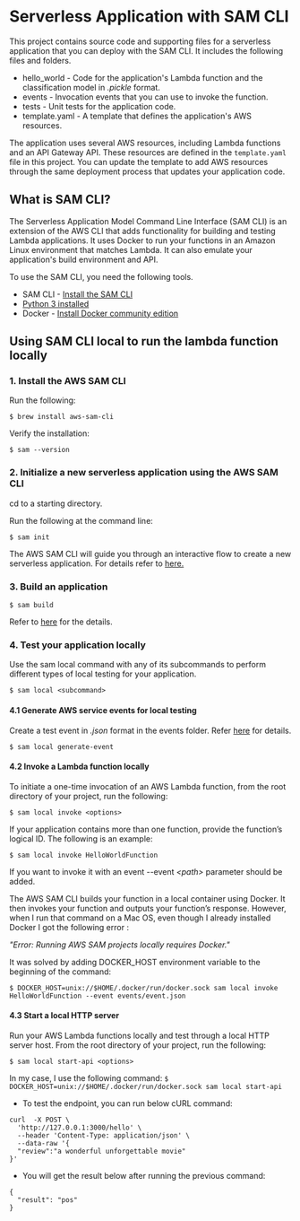 # Serverless Application with SAM CLI

This project contains source code and supporting files for a serverless application that you can deploy with the SAM CLI. It includes the following files and folders.

- hello_world - Code for the application's Lambda function and the classification model in *.pickle* format.
- events - Invocation events that you can use to invoke the function.
- tests - Unit tests for the application code. 
- template.yaml - A template that defines the application's AWS resources.

The application uses several AWS resources, including Lambda functions and an API Gateway API. These resources are defined in the `template.yaml` file in this project. You can update the template to add AWS resources through the same deployment process that updates your application code.


## What is SAM CLI?

The Serverless Application Model Command Line Interface (SAM CLI) is an extension of the AWS CLI that adds functionality for building and testing Lambda applications. It uses Docker to run your functions in an Amazon Linux environment that matches Lambda. It can also emulate your application's build environment and API.

To use the SAM CLI, you need the following tools.

* SAM CLI - [Install the SAM CLI](https://docs.aws.amazon.com/serverless-application-model/latest/developerguide/serverless-sam-cli-install.html)
* [Python 3 installed](https://www.python.org/downloads/)
* Docker - [Install Docker community edition](https://hub.docker.com/search/?type=edition&offering=community)

## Using SAM CLI local to run the lambda function locally

### 1. Install the AWS SAM CLI 

Run the following:

`$ brew install aws-sam-cli`

Verify the installation:

`$ sam --version`

### 2. Initialize a new serverless application using the AWS SAM CLI

cd to a starting directory.

Run the following at the command line:

`$ sam init`

The AWS SAM CLI will guide you through an interactive flow to create a new serverless application. For details refer to [here.](https://docs.aws.amazon.com/serverless-application-model/latest/developerguide/using-sam-cli-init.html)

### 3. Build an application

`$ sam build`

Refer to [here](https://docs.aws.amazon.com/serverless-application-model/latest/developerguide/using-sam-cli-build.html) for the details.

### 4. Test your application locally

Use the sam local command with any of its subcommands to perform different types of local testing for your application.

`$ sam local <subcommand>`

#### 4.1 Generate AWS service events for local testing

Create a test event in *.json* format in the events folder. Refer [here](https://docs.aws.amazon.com/serverless-application-model/latest/developerguide/using-sam-cli-local-generate-event.html) for details.

`$ sam local generate-event`

#### 4.2 Invoke a Lambda function locally 

To initiate a one-time invocation of an AWS Lambda function, from the root directory of your project, run the following:

`$ sam local invoke <options>`

If your application contains more than one function, provide the function’s logical ID. The following is an example:

`$ sam local invoke HelloWorldFunction`

If you want to invoke it with an event --event *\<path>* parameter should be added.

The AWS SAM CLI builds your function in a local container using Docker. It then invokes your function and outputs your function’s response.
However, when I run that command on a Mac OS, even though I already installed Docker I got the following error :

*"Error: Running AWS SAM projects locally requires Docker."*

It was solved by adding DOCKER_HOST environment variable to the beginning of the command:

`$ DOCKER_HOST=unix://$HOME/.docker/run/docker.sock sam local invoke HelloWorldFunction --event events/event.json`


#### 4.3 Start a local HTTP server

Run your AWS Lambda functions locally and test through a local HTTP server host. From the root directory of your project, run the following:

`$ sam local start-api <options>`

In my case, I use the following command:
`$ DOCKER_HOST=unix://$HOME/.docker/run/docker.sock sam local start-api`

- To test the endpoint, you can run below cURL command:

```shell
curl  -X POST \
  'http://127.0.0.1:3000/hello' \
  --header 'Content-Type: application/json' \
  --data-raw '{
  "review":"a wonderful unforgettable movie"
}'
```

- You will get the result below after running the previous command:

```shell
{
  "result": "pos"
}
```
